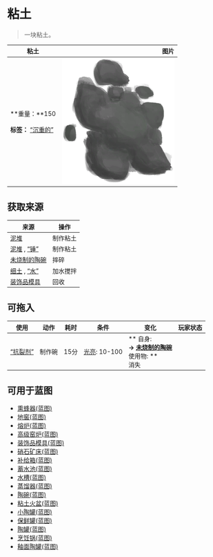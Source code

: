 # 粘土  
> 一块粘土。  
  
  粘土  |   图片   
 ----  |  ----:   
 **重量：**150<br><br>**标签：**	[“沉重的”](tag_Heavy.md)  |  ![](Sprite/Clay.png)   
  
## 获取来源  
来源  |  操作  
----  |  ----  
[泥堆](MudPile.md)  |  制作粘土  
[泥堆](MudPile.md) , [“锤”](tag_Hammer.md)  |  制作粘土  
[未烧制的陶碗](ClayBowlUnfired.md)  |  摔碎  
[细土](FineDirt.md) , [“水”](tag_WaterAny.md)  |  加水搅拌  
[装饰品模具](MoldCopperDecoration.md)  |  回收  
## 可拖入  
使用  |  动作  |  耗时  |  条件  |  变化  |  玩家状态  
----  |  ----  |  ----  |  ----  |  ----  |  ----  
[“抗裂剂”](tag_Temper.md)  |  制作碗  |  15分  |  [光亮](Light.md): 10-100  |  ** 自身: **<br>→ [未烧制的陶碗](ClayBowlUnfired.md)<br>** 使用物: **<br>消失  |    
## 可用于蓝图  
- [熏蜂器(蓝图)](Bp_BeeSmoker.md)  
- [地窖(蓝图)](Bp_Cellar.md)  
- [熔炉(蓝图)](Bp_Forge.md)  
- [高级窑炉(蓝图)](Bp_KilnAdvanced.md)  
- [装饰品模具(蓝图)](Bp_MoldDecoration.md)  
- [硝石矿床(蓝图)](Bp_NiterBed.md)  
- [补给箱(蓝图)](Bp_SupplyChest.md)  
- [蓄水池(蓝图)](Bp_WaterReservoir.md)  
- [水槽(蓝图)](Bp_WateringTrough.md)  
- [蒸馏器(蓝图)](Bp_Alembic.md)  
- [陶碗(蓝图)](Bp_ClayBowl.md)  
- [粘土火盆(蓝图)](Bp_ClayFirePit.md)  
- [小陶罐(蓝图)](Bp_ClayJar.md)  
- [保鲜罐(蓝图)](Bp_ClayPotCooler.md)  
- [陶罐(蓝图)](Bp_ClayVase.md)  
- [烹饪锅(蓝图)](Bp_CookingPot.md)  
- [釉面陶罐(蓝图)](Bp_GlazedVase.md)  
  
  
